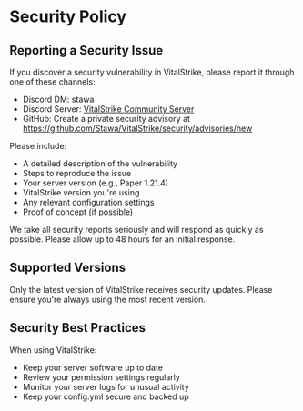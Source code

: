 # Security Policy

## Reporting a Security Issue

If you discover a security vulnerability in VitalStrike, please report it through one of these channels:

- Discord DM: stawa
- Discord Server: [VitalStrike Community Server](https://discord.com/invite/b4nxvp8NcH)
- GitHub: Create a private security advisory at https://github.com/Stawa/VitalStrike/security/advisories/new

Please include:

- A detailed description of the vulnerability
- Steps to reproduce the issue
- Your server version (e.g., Paper 1.21.4)
- VitalStrike version you're using
- Any relevant configuration settings
- Proof of concept (if possible)

We take all security reports seriously and will respond as quickly as possible. Please allow up to 48 hours for an initial response.

## Supported Versions

Only the latest version of VitalStrike receives security updates. Please ensure you're always using the most recent version.

## Security Best Practices

When using VitalStrike:

- Keep your server software up to date
- Review your permission settings regularly
- Monitor your server logs for unusual activity
- Keep your config.yml secure and backed up
